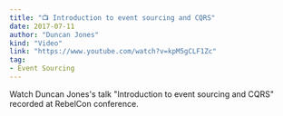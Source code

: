```yaml
---
title: "📺 Introduction to event sourcing and CQRS"
date: 2017-07-11
author: "Duncan Jones"
kind: "Video"
link: "https://www.youtube.com/watch?v=kpM5gCLF1Zc"
tag:
- Event Sourcing
---
```


Watch Duncan Jones's talk "Introduction to event sourcing and CQRS" recorded at RebelCon conference.

<!-- more -->

<YouTube id="kpM5gCLF1Zc"></YouTube>
